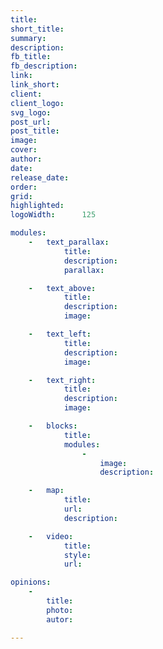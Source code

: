 ```yaml
---
title:       
short_title: 
summary:     
description: 
fb_title:    
fb_description: 
link:        
link_short:  
client:      
client_logo: 
svg_logo:    
post_url:    
post_title:  
image:       
cover:       
author:      
date:        
release_date: 
order:   
grid:             
highlighted: 
logoWidth:      125

modules:
    -   text_parallax:
            title:
            description:
            parallax:

    -   text_above:
            title:
            description:
            image:

    -   text_left:
            title:
            description:
            image:

    -   text_right:
            title:
            description:
            image:

    -   blocks:
            title:
            modules:
                - 
                    image:
                    description:

    -   map:
            title:
            url:
            description:

    -   video:
            title:
            style:
            url:

opinions:
    -
        title:
        photo:
        autor:

---
```


